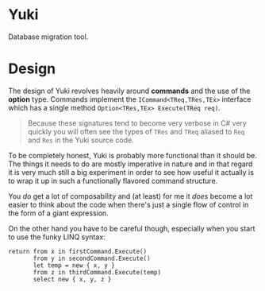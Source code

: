 ﻿# Yuki
Database migration tool.

# Design
The design of Yuki revolves heavily around **commands** and the use of the
**option** type. Commands implement the `ICommand<TReq,TRes,TEx>` interface
which has a single method `Option<TRes,TEx> Execute(TReq req)`.

> Because these signatures tend to become very verbose in C# very quickly
> you will often see the types of `TRes` and `TReq` aliased to `Req` and `Res`
> in the Yuki source code.

To be completely honest, Yuki is probably more functional than it should be. 
The things it needs to do are mostly imperative in nature and in that regard
it is very much still a big experiment in order to see how useful it actually
is to wrap it up in such a functionally flavored command structure.

You *do* get a lot of composability and (at least) for me it *does* become a
lot easier to think about the code when there's just a single flow of control
in the form of a giant expression. 

On the other hand you have to be careful though, especially when you start to 
use the funky LINQ syntax:

	return from x in firstCommand.Execute()
		   from y in secondCommand.Execute()
		   let temp = new { x, y }
		   from z in thirdCommand.Execute(temp)
		   select new { x, y, z }

